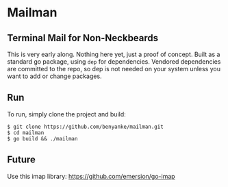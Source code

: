 # Mailman
## Terminal Mail for Non-Neckbeards 

This is very early along. Nothing here yet, just a proof of concept. Built as a standard 
go package, using `dep` for dependencies. Vendored dependencies are committed to the repo,
so dep is not needed on your system unless you want to add or change packages.

## Run

To run, simply clone the project and build:

```
$ git clone https://github.com/benyanke/mailman.git
$ cd mailman
$ go build && ./mailman
```

## Future

Use this imap library: https://github.com/emersion/go-imap
